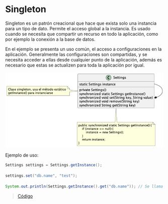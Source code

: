# Singleton

Singleton es un patrón creacional que hace que exista solo una instancia para un tipo de dato.
Permite el acceso global a la instancia. Es usado cuando se necesita que compartir un recurso en todo la aplicación,
como por ejemplo la conexión a la base de datos. 

En el ejemplo se presenta un uso común, el acceso a configuraciones en la aplicación.
Generalmente las configuraciones son compartidas, y se necesita acceder a ellas desde cualquier
punto de la aplicación, además es necesario que estas se actualizen para toda la aplicación por igual. 

![singleton](https://raw.githubusercontent.com/sauljabin/java-design-patterns/main/plantuml/creational/singleton.png)

Ejemplo de uso:

```java
Settings settings = Settings.getInstance();

settings.set("db.name", "test");

System.out.println(Settings.getInstance().get("db.name")); // Se llama al método getInstance de nuevo. Salida: test
```
> [Código](https://github.com/sauljabin/java-design-patterns/tree/main/src/main/java/pattern/creational/singleton)